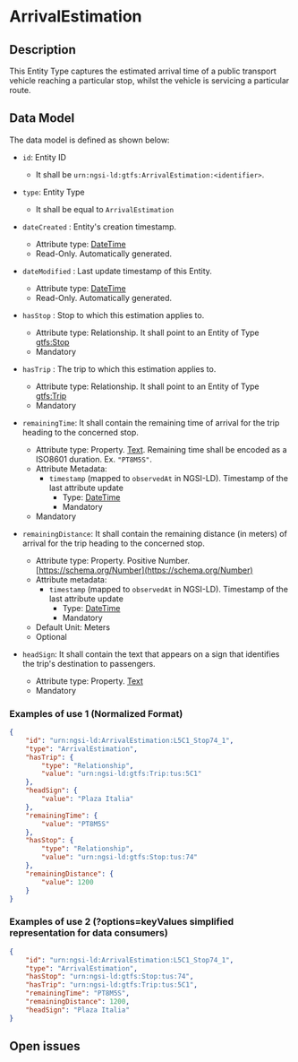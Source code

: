 # ArrivalEstimation

## Description

This Entity Type captures the estimated arrival time of a public transport
vehicle reaching a particular stop, whilst the vehicle is servicing a particular
route.

## Data Model

The data model is defined as shown below:

-   `id`: Entity ID

    -   It shall be `urn:ngsi-ld:gtfs:ArrivalEstimation:<identifier>`.

-   `type`: Entity Type

    -   It shall be equal to `ArrivalEstimation`

-   `dateCreated` : Entity's creation timestamp.

    -   Attribute type: [DateTime](https://schema.org/DateTime)
    -   Read-Only. Automatically generated.

-   `dateModified` : Last update timestamp of this Entity.

    -   Attribute type: [DateTime](https://schema.org/DateTime)
    -   Read-Only. Automatically generated.

-   `hasStop` : Stop to which this estimation applies to.

    -   Attribute type: Relationship. It shall point to an Entity of Type
        [gtfs:Stop](../../Stop/doc/spec.md)
    -   Mandatory

-   `hasTrip` : The trip to which this estimation applies to.

    -   Attribute type: Relationship. It shall point to an Entity of Type
        [gtfs:Trip](../../Trip/doc/spec.md)
    -   Mandatory

-   `remainingTime`: It shall contain the remaining time of arrival for the trip
    heading to the concerned stop.

    -   Attribute type: Property. [Text](https://schema.org/Text). Remaining
        time shall be encoded as a ISO8601 duration. Ex. `"PT8M5S"`.
    -   Attribute Metadata:
        -   `timestamp` (mapped to `observedAt` in NGSI-LD). Timestamp of the
            last attribute update
            -   Type: [DateTime](https://schema.org/DateTime)
            -   Mandatory
    -   Mandatory

-   `remainingDistance`: It shall contain the remaining distance (in meters) of
    arrival for the trip heading to the concerned stop.

    -   Attribute type: Property. Positive Number.
        [https://schema.org/Number](https://schema.org/Number)
    -   Attribute metadata:
        -   `timestamp` (mapped to `observedAt` in NGSI-LD). Timestamp of the
            last attribute update
            -   Type: [DateTime](https://schema.org/DateTime)
            -   Mandatory
    -   Default Unit: Meters
    -   Optional

-   `headSign`: It shall contain the text that appears on a sign that identifies
    the trip's destination to passengers.
    -   Attribute type: Property. [Text](https://schema.org/Text)
    -   Mandatory

### Examples of use 1 (Normalized Format)

```json
{
    "id": "urn:ngsi-ld:ArrivalEstimation:L5C1_Stop74_1",
    "type": "ArrivalEstimation",
    "hasTrip": {
        "type": "Relationship",
        "value": "urn:ngsi-ld:gtfs:Trip:tus:5C1"
    },
    "headSign": {
        "value": "Plaza Italia"
    },
    "remainingTime": {
        "value": "PT8M5S"
    },
    "hasStop": {
        "type": "Relationship",
        "value": "urn:ngsi-ld:gtfs:Stop:tus:74"
    },
    "remainingDistance": {
        "value": 1200
    }
}
```

### Examples of use 2 (?options=keyValues simplified representation for data consumers)

```json
{
    "id": "urn:ngsi-ld:ArrivalEstimation:L5C1_Stop74_1",
    "type": "ArrivalEstimation",
    "hasStop": "urn:ngsi-ld:gtfs:Stop:tus:74",
    "hasTrip": "urn:ngsi-ld:gtfs:Trip:tus:5C1",
    "remainingTime": "PT8M5S",
    "remainingDistance": 1200,
    "headSign": "Plaza Italia"
}
```

## Open issues

